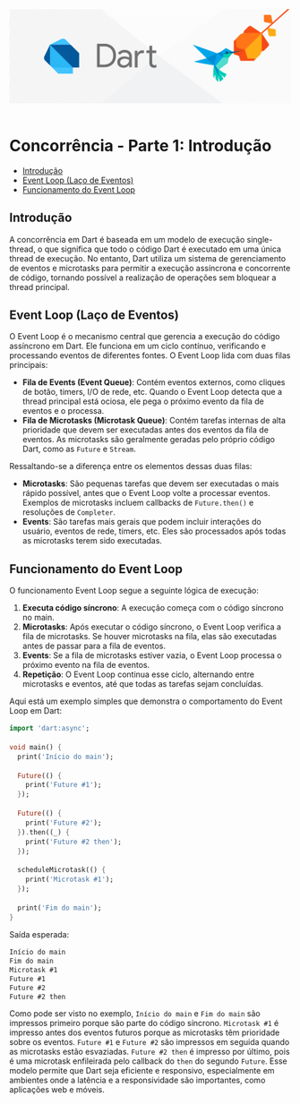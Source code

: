 <div align="center">
  <a href="https://github.com/joseferreira-dev/my-study-notes/tree/main/dart"><img src="../../banner.png"></a>
</div>
<br>

# Concorrência - Parte 1: Introdução

- [Introdução](#introdução)
- [Event Loop (Laço de Eventos)](#event-loop-laço-de-eventos)
- [Funcionamento do Event Loop](#funcionamento-do-event-loop)

## Introdução

A concorrência em Dart é baseada em um modelo de execução single-thread, o que significa que todo o código Dart é executado em uma única thread de execução. No entanto, Dart utiliza um sistema de gerenciamento de eventos e microtasks para permitir a execução assíncrona e concorrente de código, tornando possível a realização de operações sem bloquear a thread principal.

## Event Loop (Laço de Eventos)

O Event Loop é o mecanismo central que gerencia a execução do código assíncrono em Dart. Ele funciona em um ciclo contínuo, verificando e processando eventos de diferentes fontes. O Event Loop lida com duas filas principais:

- **Fila de Events (Event Queue)**: Contém eventos externos, como cliques de botão, timers, I/O de rede, etc. Quando o Event Loop detecta que a thread principal está ociosa, ele pega o próximo evento da fila de eventos e o processa.
- **Fila de Microtasks (Microtask Queue)**: Contém tarefas internas de alta prioridade que devem ser executadas antes dos eventos da fila de eventos. As microtasks são geralmente geradas pelo próprio código Dart, como as `Future` e `Stream`.

Ressaltando-se a diferença entre os elementos dessas duas filas:

- **Microtasks**: São pequenas tarefas que devem ser executadas o mais rápido possível, antes que o Event Loop volte a processar eventos. Exemplos de microtasks incluem callbacks de `Future.then()` e resoluções de `Completer`.
- **Events**: São tarefas mais gerais que podem incluir interações do usuário, eventos de rede, timers, etc. Eles são processados após todas as microtasks terem sido executadas.

## Funcionamento do Event Loop

O funcionamento Event Loop segue a seguinte lógica de execução:

1. **Executa código síncrono**: A execução começa com o código síncrono no main.
2. **Microtasks**: Após executar o código síncrono, o Event Loop verifica a fila de microtasks. Se houver microtasks na fila, elas são executadas antes de passar para a fila de eventos.
3. **Events**: Se a fila de microtasks estiver vazia, o Event Loop processa o próximo evento na fila de eventos.
4. **Repetição**: O Event Loop continua esse ciclo, alternando entre microtasks e eventos, até que todas as tarefas sejam concluídas.

Aqui está um exemplo simples que demonstra o comportamento do Event Loop em Dart:

```dart
import 'dart:async';

void main() {
  print('Início do main');

  Future(() {
    print('Future #1');
  });

  Future(() {
    print('Future #2');
  }).then((_) {
    print('Future #2 then');
  });

  scheduleMicrotask(() {
    print('Microtask #1');
  });

  print('Fim do main');
}
```

Saída esperada:

```
Início do main
Fim do main
Microtask #1
Future #1
Future #2
Future #2 then
```

Como pode ser visto no exemplo, `Início do main` e `Fim do main` são impressos primeiro porque são parte do código síncrono. `Microtask #1` é impresso antes dos eventos futuros porque as microtasks têm prioridade sobre os eventos. `Future #1` e `Future #2` são impressos em seguida quando as microtasks estão esvaziadas. `Future #2 then` é impresso por último, pois é uma microtask enfileirada pelo callback do `then` do segundo `Future`. Esse modelo permite que Dart seja eficiente e responsivo, especialmente em ambientes onde a latência e a responsividade são importantes, como aplicações web e móveis.


